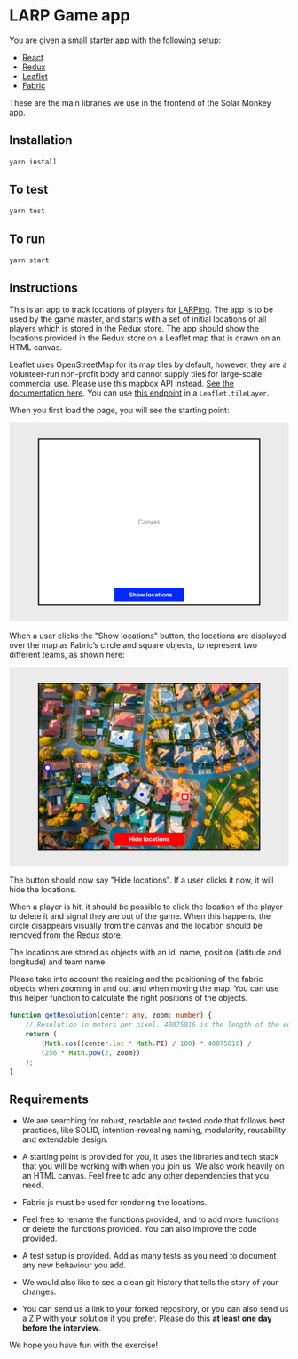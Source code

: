 # LARP Game app

You are given a small starter app with the following setup:

-   [React](https://react.dev/)
-   [Redux](https://redux.js.org/)
-   [Leaflet](https://leafletjs.com/)
-   [Fabric](http://fabricjs.com/)

These are the main libraries we use in the frontend of the Solar Monkey app.

## Installation

```sh
yarn install
```

## To test

```sh
yarn test
```

## To run

```sh
yarn start
```

## Instructions

This is an app to track locations of players for [LARPing](https://en.wikipedia.org/wiki/Live_action_role-playing_game). The app is to be used by the game master, and starts with a set of initial locations of all players which is stored in the Redux store. The app should show the locations provided in the Redux store on a Leaflet map that is drawn on an HTML canvas.

Leaflet uses OpenStreetMap for its map tiles by default, however, they are a volunteer-run non-profit body and cannot supply tiles for large-scale commercial use. Please use this mapbox API instead. [See the documentation here](https://docs.mapbox.com/help/glossary/mapbox-satellite/). You can use [this endpoint](https://api.mapbox.com/styles/v1/mapbox/satellite-v9) in a `Leaflet.tileLayer`.

When you first load the page, you will see the starting point:

![Starting point](1-starting-point.jpg)

When a user clicks the "Show locations" button, the locations are displayed over the map as Fabric’s circle and square objects, to represent two different teams, as shown here:

![Locations on map](2-positions-on-map.jpg)

The button should now say "Hide locations". If a user clicks it now, it will hide the locations.

When a player is hit, it should be possible to click the location of the player to delete it and signal they are out of the game. When this happens, the circle disappears visually from the canvas and the location should be removed from the Redux store.

The locations are stored as objects with an id, name, position (latitude and longitude) and team name.

Please take into account the resizing and the positioning of the fabric objects when zooming in and out and when moving the map. You can use this helper function to calculate the right positions of the objects.

```ts
function getResolution(center: any, zoom: number) {
    // Resolution in meters per pixel. 40075016 is the length of the equator in meters.
    return (
        (Math.cos((center.lat * Math.PI) / 180) * 40075016) /
        (256 * Math.pow(2, zoom))
    );
}
```

## Requirements

-   We are searching for robust, readable and tested code that follows best practices, like SOLID, intention-revealing naming, modularity, reusability and extendable design.

-   A starting point is provided for you, it uses the libraries and tech stack that you will be working with when you join us. We also work heavily on an HTML canvas. Feel free to add any other dependencies that you need.

-   Fabric js must be used for rendering the locations.

-   Feel free to rename the functions provided, and to add more functions or delete the functions provided. You can also improve the code provided.

-   A test setup is provided. Add as many tests as you need to document any new behaviour you add.

-   We would also like to see a clean git history that tells the story of your changes.

-   You can send us a link to your forked repository, or you can also send us a ZIP with your solution if you prefer. Please do this **at least one day before the interview**.

We hope you have fun with the exercise!
